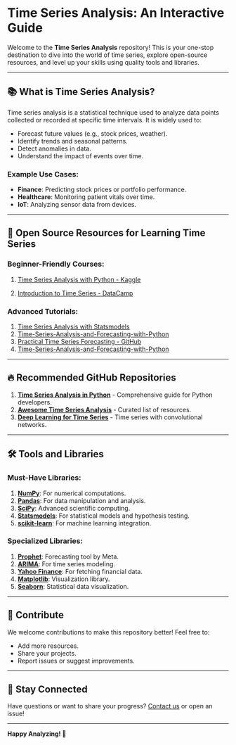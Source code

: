
# Time Series Analysis: An Interactive Guide

Welcome to the **Time Series Analysis** repository! This is your one-stop destination to dive into the world of time series, explore open-source resources, and level up your skills using quality tools and libraries.

---

## 📚 What is Time Series Analysis?
Time series analysis is a statistical technique used to analyze data points collected or recorded at specific time intervals. It is widely used to:

- Forecast future values (e.g., stock prices, weather).
- Identify trends and seasonal patterns.
- Detect anomalies in data.
- Understand the impact of events over time.

### Example Use Cases:
- **Finance**: Predicting stock prices or portfolio performance.
- **Healthcare**: Monitoring patient vitals over time.
- **IoT**: Analyzing sensor data from devices.

---

## 🔗 Open Source Resources for Learning Time Series

### Beginner-Friendly Courses:
1. [Time Series Analysis with Python - Kaggle](https://www.kaggle.com/learn/time-series)

2. [Introduction to Time Series - DataCamp](https://www.datacamp.com/courses/introduction-to-time-series-analysis)

### Advanced Tutorials:
1. [Time Series Analysis with Statsmodels](https://www.statsmodels.org/stable/tsa.html)
2. [Time-Series-Analysis-and-Forecasting-with-Python]((https://github.com/ajitsingh98/Time-Series-Analysis-and-Forecasting-with-Python?tab=readme-ov-file))
3. [Practical Time Series Forecasting - GitHub](https://github.com/cran/forecast)
4. [Time-Series-Analysis-and-Forecasting-with-Python](https://github.com/ajitsingh98/Time-Series-Analysis-and-Forecasting-with-Python?tab=readme-ov-file)
---

## 🔥 Recommended GitHub Repositories
1. **[Time Series Analysis in Python](https://github.com/joaquinamatrodrigo/time-series-analysis)** - Comprehensive guide for Python developers.
2. **[Awesome Time Series Analysis](https://github.com/MaxBenChrist/awesome-time-series-analysis)** - Curated list of resources.
3. **[Deep Learning for Time Series](https://github.com/philipperemy/keras-tcn)** - Time series with convolutional networks.

---

## 🛠️ Tools and Libraries

### Must-Have Libraries:
1. **[NumPy](https://numpy.org/)**: For numerical computations.
2. **[Pandas](https://pandas.pydata.org/)**: For data manipulation and analysis.
3. **[SciPy](https://scipy.org/)**: Advanced scientific computing.
4. **[Statsmodels](https://www.statsmodels.org/)**: For statistical models and hypothesis testing.
5. **[scikit-learn](https://scikit-learn.org/)**: For machine learning integration.

### Specialized Libraries:
1. **[Prophet](https://facebook.github.io/prophet/)**: Forecasting tool by Meta.
2. **[ARIMA](https://www.statsmodels.org/stable/generated/statsmodels.tsa.arima.model.ARIMA.html)**: For time series modeling.
3. **[Yahoo Finance](https://pypi.org/project/yfinance/)**: For fetching financial data.
4. **[Matplotlib](https://matplotlib.org/)**: Visualization library.
5. **[Seaborn](https://seaborn.pydata.org/)**: Statistical data visualization.

---

## 🤝 Contribute
We welcome contributions to make this repository better! Feel free to:
- Add more resources.
- Share your projects.
- Report issues or suggest improvements.

---

## 📧 Stay Connected
Have questions or want to share your progress? [Contact us](mailto:soumyasankar99@.com) or open an issue!

---

**Happy Analyzing! 🚀**


